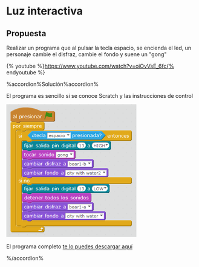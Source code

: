 
# Luz interactiva

## Propuesta

Realizar un programa que al pulsar la tecla espacio, se encienda el led, un personaje cambie el disfraz, cambie el fondo y suene un "gong"

{% youtube %}https://www.youtube.com/watch?v=oiOvVsE_6fc{% endyoutube %}

%accordion%Solución%accordion%

El programa es sencillo si se conoce Scratch y las instrucciones de control

<img src="img/oso.png" width="344" height="351" />

El programa completo [te lo puedes descargar aquí
](http://aularagon.catedu.es/materialesaularagon2013/arduino/M2/oso.sb2)

%/accordion%







